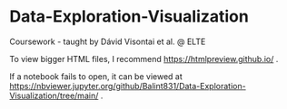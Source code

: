 # Data-Exploration-Visualization
Coursework - taught by Dávid Visontai et al. @ ELTE

To view bigger HTML files, I recommend https://htmlpreview.github.io/ .

If a notebook fails to open, it can be viewed at https://nbviewer.jupyter.org/github/Balint831/Data-Exploration-Visualization/tree/main/ .
